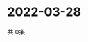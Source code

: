 # 2022-03-28
  共 0条

  <!-- BEGIN -->
  <!-- 最后更新时间Mon Mar 28 2022 12:09:49 GMT+0000 (Coordinated Universal Time) -->
  
  <!-- END -->
  
  